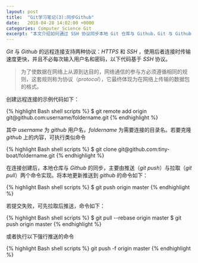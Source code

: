 ```yaml
---
layout: post
title:  "Git学习笔记(3):同步Github"
date:   2018-04-28 14:02:00 +0000
categories: Computer_Science Git
excerpt: "本文介绍如何通过 SSH 协议同步本地 Git 仓库与 Github，Git 与 Github 的远程连接支持两种协议：HTTPS 和 SSH，使用后者连接时传输速度更快，并且不必每次输入用户名和密码"
---
```


*Git* 与 *Github* 的远程连接支持两种协议：*HTTPS* 和 *SSH* ，使用后者连接时传输速度更快，并且不必每次输入用户名和密码，以下代码基于 *SSH* 协议。

<div>
<blockquote class='quote-style'>
为了使数据在网络上从源到达目的，网络通信的参与方必须遵循相同的规则，这套规则称为协议（<em>protocol</em>），它最终体现为在网络上传输的数据包的格式。
</blockquote>
</div>

创建远程连接的示例代码如下：

<div class="code-style">
{% highlight Bash shell scripts %}
$ git remote add origin git@github.com:username/foldername.git
{% endhighlight %}
</div>

其中 *username* 为 *github* 用户名，*foldername* 为需要连接的目录名。若要克隆 *github* 上的内容，可执行类似命令

<div class="code-style">
{% highlight Bash shell scripts %}
$ git clone git@github.com:tiny-boat/foldername.git
{% endhighlight %}
</div>

在连接创建后，本地仓库与 *Github* 的同步，主要由推送（*git push*）与拉取（*git pull*）两个命令实现。将本地更新推送到 *github* 的命令如下：

<div class="code-style">
{% highlight Bash shell scripts %}
$ git push origin master
{% endhighlight %}
</div>

若提交失败，可先拉取后推送，命令如下：

<div class="code-style">
{% highlight Bash shell scripts %}
$ git pull --rebase origin master
$ git push origin master
{% endhighlight %}
</div>

或者执行以下强行推送的命令

<div class="code-style">
{% highlight Bash shell scripts %}
git push -f origin master
{% endhighlight %}
</div>